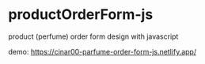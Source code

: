 # productOrderForm-js
product (perfume) order form design with javascript

demo: 
https://cinar00-parfume-order-form-js.netlify.app/
